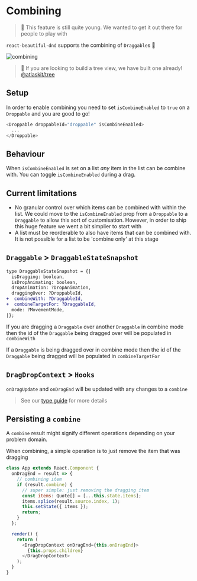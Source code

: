 # Combining

> 👶 This feature is still quite young. We wanted to get it out there for people to play with

`react-beautiful-dnd` supports the combining of `Draggable`s 🤩

![combining](https://user-images.githubusercontent.com/2182637/48045145-318dc300-e1e3-11e8-83bd-22c9bd44c442.gif)

> 🌲 If you are looking to build a tree view, we have built one already! [@atlaskit/tree](https://atlaskit.atlassian.com/packages/core/tree)

## Setup

In order to enable combining you need to set `isCombineEnabled` to `true` on a `Droppable` and you are good to go!

```js
<Droppable droppableId="droppable" isCombineEnabled>
  ...
</Droppable>
```

## Behaviour

When `isCombineEnabled` is set on a list _any_ item in the list can be combine with. You can toggle `isCombineEnabled` during a drag.

## Current limitations

- No granular control over which items can be combined with within the list. We could move to the `isCombineEnabled` prop from a `Droppable` to a `Draggable` to allow this sort of customisation. However, in order to ship this huge feature we went a bit simplier to start with
- A list must be reorderable to also have items that can be combined with. It is not possible for a list to be 'combine only' at this stage

## `Draggable` > `DraggableStateSnapshot`

```diff
type DraggableStateSnapshot = {|
  isDragging: boolean,
  isDropAnimating: boolean,
  dropAnimation: ?DropAnimation,
  draggingOver: ?DroppableId,
+  combineWith: ?DraggableId,
+  combineTargetFor: ?DraggableId,
  mode: ?MovementMode,
|};
```

If you are dragging a `Draggable` over another `Draggable` in combine mode then the id of the `Draggable` being dragged over will be populated in `combineWith`

If a `Draggable` is being dragged over in combine mode then the id of the `Draggable` being dragged will be populated in `combineTargetFor`

## `DragDropContext` > `Hooks`

`onDragUpdate` and `onDragEnd` will be updated with any changes to a `combine`

> See our [type guide](/docs/guides/types.md) for more details

## Persisting a `combine`

A `combine` result might signify different operations depending on your problem domain.

When combining, a simple operation is to just remove the item that was dragging

```js
class App extends React.Component {
  onDragEnd = result => {
    // combining item
    if (result.combine) {
      // super simple: just removing the dragging item
      const items: Quote[] = [...this.state.items];
      items.splice(result.source.index, 1);
      this.setState({ items });
      return;
    }
  };

  render() {
    return (
      <DragDropContext onDragEnd={this.onDragEnd}>
        {this.props.children}
      </DragDropContext>
    );
  }
}
```

